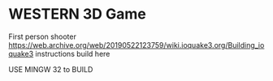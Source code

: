 # WESTERN 3D Game
 First person shooter 
https://web.archive.org/web/20190522123759/wiki.ioquake3.org/Building_ioquake3 instructions build here 

USE MINGW 32 to BUILD
